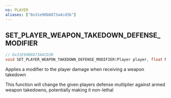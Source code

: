 ```yaml
---
ns: PLAYER
aliases: ["0x31e90b8873a4cd3b"]
---
```

## SET_PLAYER_WEAPON_TAKEDOWN_DEFENSE_MODIFIER

```c
// 0x31E90B8873A4CD3B
void SET_PLAYER_WEAPON_TAKEDOWN_DEFENSE_MODIFIER(Player player, float Modifier);
```

Applies a modifier to the player damage when receiving a weapon takedown

This function will change the given players defense multiplier against armed weapon takedowns, potentially making it non-lethal

